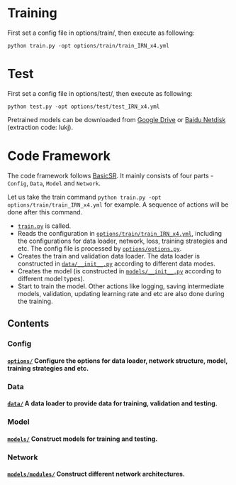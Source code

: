# Training
First set a config file in options/train/, then execute as following:

	python train.py -opt options/train/train_IRN_x4.yml

# Test
First set a config file in options/test/, then execute as following:

	python test.py -opt options/test/test_IRN_x4.yml

Pretrained models can be downloaded from [Google Drive](https://drive.google.com/drive/folders/1K-DmWU7fO5Rf6EOmeW-8WEmhQQmX1pn7?usp=sharing) or [Baidu Netdisk](https://pan.baidu.com/s/1U38SjqVlqY5YVMsSFrkTsw) (extraction code: lukj).

# Code Framework
The code framework follows [BasicSR](https://github.com/xinntao/BasicSR/tree/master/codes). It mainly consists of four parts - `Config`, `Data`, `Model` and `Network`.

Let us take the train command `python train.py -opt options/train/train_IRN_x4.yml` for example. A sequence of actions will be done after this command. 

- [`train.py`](https://github.com/mingqing/Invertible-Image-Rescaling/blob/master/codes/train.py) is called. 
- Reads the configuration in [`options/train/train_IRN_x4.yml`](https://github.com/mingqing/Invertible-Image-Rescaling/blob/master/codes/options/train/train_IRN_x4.yml), including the configurations for data loader, network, loss, training strategies and etc. The config file is processed by [`options/options.py`](https://github.com/mingqing/Invertible-Image-Rescaling/blob/master/codes/options/options.py).
- Creates the train and validation data loader. The data loader is constructed in [`data/__init__.py`](https://github.com/mingqing/Invertible-Image-Rescaling/blob/master/codes/data/__init__.py) according to different data modes.
- Creates the model (is constructed in [`models/__init__.py`](https://github.com/mingqing/Invertible-Image-Rescaling/blob/master/codes/models/__init__.py) according to different model types). 
- Start to train the model. Other actions like logging, saving intermediate models, validation, updating learning rate and etc are also done during the training.  

## Contents

### Config
#### [`options/`](https://github.com/mingqing/Invertible-Image-Rescaling/tree/master/codes/options) Configure the options for data loader, network structure, model, training strategies and etc.

### Data
#### [`data/`](https://github.com/mingqing/Invertible-Image-Rescaling/tree/master/codes/data) A data loader to provide data for training, validation and testing.

### Model
#### [`models/`](https://github.com/mingqing/Invertible-Image-Rescaling/tree/master/codes/models) Construct models for training and testing.

### Network
#### [`models/modules/`](https://github.com/mingqing/Invertible-Image-Rescaling/tree/master/codes/models/modules) Construct different network architectures.

